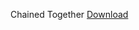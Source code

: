 Chained Together [Download](https://www.mediafire.com/file/mq59pn54821zic3/Chained_Together.zip/file)
